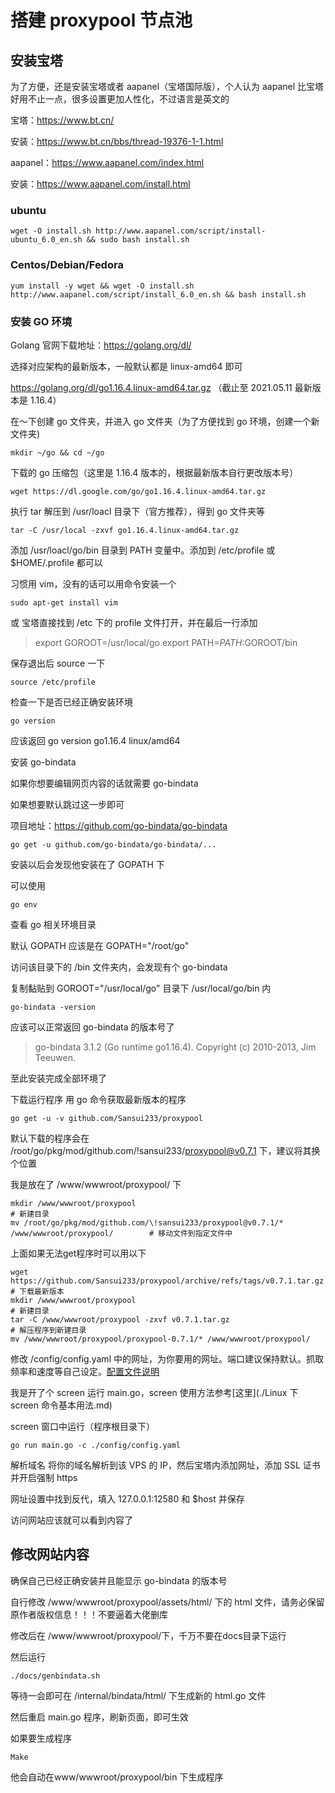 ﻿# 搭建 proxypool 节点池

## 安装宝塔
为了方便，还是安装宝塔或者 aapanel（宝塔国际版），个人认为 aapanel 比宝塔好用不止一点，很多设置更加人性化，不过语言是英文的

宝塔：https://www.bt.cn/

安装：https://www.bt.cn/bbs/thread-19376-1-1.html

aapanel：https://www.aapanel.com/index.html

安装：https://www.aapanel.com/install.html

### ubuntu

```
wget -O install.sh http://www.aapanel.com/script/install-ubuntu_6.0_en.sh && sudo bash install.sh
```



### Centos/Debian/Fedora

```
yum install -y wget && wget -O install.sh http://www.aapanel.com/script/install_6.0_en.sh && bash install.sh
```



### 安装 GO 环境
Golang 官网下载地址：https://golang.org/dl/

选择对应架构的最新版本，一般默认都是 linux-amd64 即可

https://golang.org/dl/go1.16.4.linux-amd64.tar.gz （截止至 2021.05.11 最新版本是 1.16.4）

在～下创建 go 文件夹，并进入 go 文件夹（为了方便找到 go 环境，创建一个新文件夹)

```
mkdir ~/go && cd ~/go
```

下载的 go 压缩包（这里是 1.16.4 版本的，根据最新版本自行更改版本号）

```
wget https://dl.google.com/go/go1.16.4.linux-amd64.tar.gz
```

执行 tar 解压到 /usr/loacl 目录下（官方推荐），得到 go 文件夹等

```
tar -C /usr/local -zxvf go1.16.4.linux-amd64.tar.gz
```

添加 /usr/loacl/go/bin 目录到 PATH 变量中。添加到 /etc/profile 或 $HOME/.profile 都可以

习惯用 vim，没有的话可以用命令安装一个

```
sudo apt-get install vim
```

或 宝塔直接找到 /etc 下的 profile 文件打开，并在最后一行添加

> export GOROOT=/usr/local/go
> export PATH=$PATH:$GOROOT/bin

保存退出后 source 一下

```
source /etc/profile
```

检查一下是否已经正确安装环境

```
go version
```

应该返回 go version go1.16.4 linux/amd64

安装 go-bindata

如果你想要编辑网页内容的话就需要 go-bindata

如果想要默认跳过这一步即可

项目地址：https://github.com/go-bindata/go-bindata

```
go get -u github.com/go-bindata/go-bindata/...
```

安装以后会发现他安装在了 GOPATH 下

可以使用

```
go env
```

查看 go 相关环境目录

默认 GOPATH 应该是在 GOPATH="/root/go"

访问该目录下的 /bin 文件夹内，会发现有个 go-bindata

复制黏贴到 GOROOT="/usr/local/go" 目录下 /usr/local/go/bin 内

```
go-bindata -version
```

应该可以正常返回 go-bindata 的版本号了 

> go-bindata 3.1.2 (Go runtime go1.16.4). Copyright (c) 2010-2013, Jim Teeuwen.

至此安装完成全部环境了

下载运行程序
用 go 命令获取最新版本的程序  

```
go get -u -v github.com/Sansui233/proxypool 
```

默认下载的程序会在 /root/go/pkg/mod/github.com/!sansui233/proxypool@v0.7.1 下，建议将其换个位置

我是放在了 /www/wwwroot/proxypool/ 下

```
mkdir /www/wwwroot/proxypool                                                                 # 新建目录
mv /root/go/pkg/mod/github.com/\!sansui233/proxypool@v0.7.1/* /www/wwwroot/proxypool/        # 移动文件到指定文件中
```

上面如果无法get程序时可以用以下

```
wget https://github.com/Sansui233/proxypool/archive/refs/tags/v0.7.1.tar.gz    # 下载最新版本
mkdir /www/wwwroot/proxypool                                                   # 新建目录
tar -C /www/wwwroot/proxypool -zxvf v0.7.1.tar.gz                              # 解压程序到新建目录
mv /www/wwwroot/proxypool/proxypool-0.7.1/* /www/wwwroot/proxypool/            
```

修改 /config/config.yaml 中的网址，为你要用的网址。端口建议保持默认。抓取频率和速度等自己设定。[配置文件说明](https://github.com/Sansui233/proxypool/wiki/配置文件说明)

我是开了个 screen 运行 main.go，screen 使用方法参考[这里](./Linux 下 screen 命令基本用法.md)

screen 窗口中运行（程序根目录下）

```
go run main.go -c ./config/config.yaml
```

解析域名
将你的域名解析到该 VPS 的 IP，然后宝塔内添加网址，添加 SSL 证书并开启强制 https

网址设置中找到反代，填入 127.0.0.1:12580 和 $host 并保存

访问网站应该就可以看到内容了

## 修改网站内容

确保自己已经正确安装并且能显示 go-bindata 的版本号

自行修改 /www/wwwroot/proxypool/assets/html/ 下的 html 文件，请务必保留原作者版权信息！！！不要逼着大佬删库

修改后在 /www/wwwroot/proxypool/下，千万不要在docs目录下运行

然后运行 

```
./docs/genbindata.sh 
```

等待一会即可在 /internal/bindata/html/ 下生成新的 html.go 文件

然后重启 main.go 程序，刷新页面，即可生效


如果要生成程序

```
Make 
```

他会自动在www/wwwroot/proxypool/bin 下生成程序


